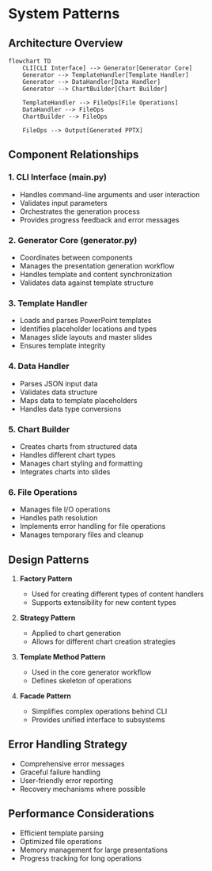 # System Patterns

## Architecture Overview
```mermaid
flowchart TD
    CLI[CLI Interface] --> Generator[Generator Core]
    Generator --> TemplateHandler[Template Handler]
    Generator --> DataHandler[Data Handler]
    Generator --> ChartBuilder[Chart Builder]
    
    TemplateHandler --> FileOps[File Operations]
    DataHandler --> FileOps
    ChartBuilder --> FileOps
    
    FileOps --> Output[Generated PPTX]
```

## Component Relationships

### 1. CLI Interface (main.py)
- Handles command-line arguments and user interaction
- Validates input parameters
- Orchestrates the generation process
- Provides progress feedback and error messages

### 2. Generator Core (generator.py)
- Coordinates between components
- Manages the presentation generation workflow
- Handles template and content synchronization
- Validates data against template structure

### 3. Template Handler
- Loads and parses PowerPoint templates
- Identifies placeholder locations and types
- Manages slide layouts and master slides
- Ensures template integrity

### 4. Data Handler
- Parses JSON input data
- Validates data structure
- Maps data to template placeholders
- Handles data type conversions

### 5. Chart Builder
- Creates charts from structured data
- Handles different chart types
- Manages chart styling and formatting
- Integrates charts into slides

### 6. File Operations
- Manages file I/O operations
- Handles path resolution
- Implements error handling for file operations
- Manages temporary files and cleanup

## Design Patterns

1. **Factory Pattern**
   - Used for creating different types of content handlers
   - Supports extensibility for new content types

2. **Strategy Pattern**
   - Applied to chart generation
   - Allows for different chart creation strategies

3. **Template Method Pattern**
   - Used in the core generator workflow
   - Defines skeleton of operations

4. **Facade Pattern**
   - Simplifies complex operations behind CLI
   - Provides unified interface to subsystems

## Error Handling Strategy
- Comprehensive error messages
- Graceful failure handling
- User-friendly error reporting
- Recovery mechanisms where possible

## Performance Considerations
- Efficient template parsing
- Optimized file operations
- Memory management for large presentations
- Progress tracking for long operations
